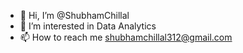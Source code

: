 - 👋 Hi, I’m @ShubhamChillal
- 👀 I’m interested in Data Analytics
- 📫 How to reach me shubhamchillal312@gmail.com

<!---
ShubhamChillal/ShubhamChillal is a ✨ special ✨ repository because its `README.md` (this file) appears on your GitHub profile.
You can click the Preview link to take a look at your changes.
--->
